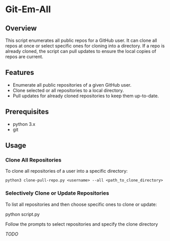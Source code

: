 # Git-Em-All

## Overview
This script enumerates all public repos for a GitHub user. It can clone all repos at once or select specific ones for cloning into a directory. If a repo is already cloned, the script can pull updates to ensure the local copies of repos are current.

## Features
- Enumerate all public repositories of a given GitHub user.
- Clone selected or all repositories to a local directory.
- Pull updates for already cloned repositories to keep them up-to-date.

## Prerequisites
- python 3.x
- git 

## Usage

### Clone All Repositories
To clone all repositories of a user into a specific directory:
```
python3 clone-pull-repo.py <username> --all <path_to_clone_directory>
```
### Selectively Clone or Update Repositories
To list all repositories and then choose specific ones to clone or update:

python script.py <username>

Follow the prompts to select repositories and specify the clone directory

*TODO*

